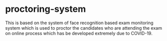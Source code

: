 # proctoring-system
This is based on the system of face recognition based exam monitoring system which is used to proctor the candidates who are attending the exam on online process  which has be developed extremely due to COVID-19.
